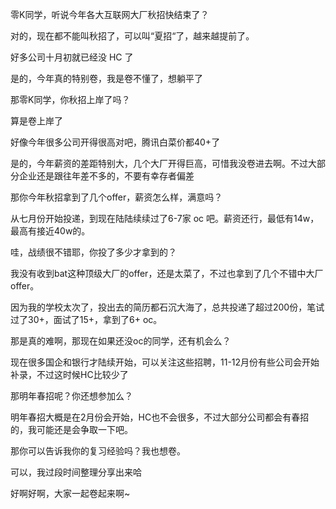 
零K同学，听说今年各大互联网大厂秋招快结束了？

对的，现在都不能叫秋招了，可以叫“夏招“了，越来越提前了。

好多公司十月初就已经没 HC 了

是的，今年真的特别卷，我是卷不懂了，想躺平了

那零K同学，你秋招上岸了吗？

算是卷上岸了

好像今年很多公司开得很高对吧，腾讯白菜价都40+了

是的，今年薪资的差距特别大，几个大厂开得巨高，可惜我没卷进去啊。不过大部分企业还是跟往年差不多的，不要有幸存者偏差

那你今年秋招拿到了几个offer，薪资怎么样，满意吗？

从七月份开始投递，到现在陆陆续续过了6-7家 oc 吧。薪资还行，最低有14w，最高有接近40w的。

哇，战绩很不错耶，你投了多少才拿到的？

我没有收到bat这种顶级大厂的offer，还是太菜了，不过也拿到了几个不错中大厂offer。

因为我的学校太次了，投出去的简历都石沉大海了，总共投递了超过200份，笔试过了30+，面试了15+，拿到了6+ oc。

那是真的难啊，那现在如果还没oc的同学，还有机会么？

现在很多国企和银行才陆续开始，可以关注这些招聘，11-12月份有些公司会开始补录，不过这时候HC比较少了

那明年春招呢？你还想参加么？

明年春招大概是在2月份会开始，HC也不会很多，不过大部分公司都会有春招的，我可能还是会争取一下吧。

那你可以告诉我你的复习经验吗？我也想卷。

可以，我过段时间整理分享出来哈

好啊好啊，大家一起卷起来啊~




